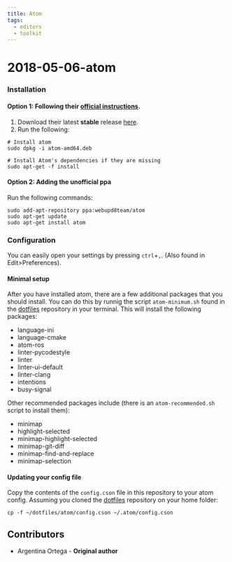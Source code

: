 ```yaml
---
title: Atom
tags:
  - editors
  - toolkit
---
```


# 2018-05-06-atom

### Installation

#### Option 1: Following their [official instructions](https://flight-manual.atom.io/getting-started/sections/installing-atom/).

1. Download their latest **stable** release [here](https://github.com/atom/atom/releases/latest).
2. Run the following:  

```text
# Install atom
sudo dpkg -i atom-amd64.deb

# Install Atom's dependencies if they are missing
sudo apt-get -f install
```

#### Option 2: Adding the unofficial ppa

Run the following commands:

```text
sudo add-apt-repository ppa:webupd8team/atom
sudo apt-get update
sudo apt-get install atom
```

### Configuration

You can easily open your settings by pressing `ctrl`+`,`. \(Also found in Edit&gt;Preferences\).

#### Minimal setup

After you have installed atom, there are a few additional packages that you should install. You can do this by runnig the script `atom-minimum.sh` found in the [dotfiles](https://mas.b-it-center.de/gitgate/b-it-bots/dotfiles) repository in your terminal. This will install the following packages:

* language-ini
* language-cmake
* atom-ros
* linter-pycodestyle
* linter
* linter-ui-default
* linter-clang
* intentions
* busy-signal

Other recommended packages include \(there is an `atom-recommended.sh` script to install them\):

* minimap
* highlight-selected
* minimap-highlight-selected
* minimap-git-diff
* minimap-find-and-replace
* minimap-selection

#### Updating your config file

Copy the contents of the `config.cson` file in this repository to your atom config. Assuming you cloned the [dotfiles](https://mas.b-it-center.de/gitgate/b-it-bots/dotfiles) repository on your home folder:

```text
cp -f ~/dotfiles/atom/config.cson ~/.atom/config.cson
```

## Contributors

* Argentina Ortega - **Original author**

